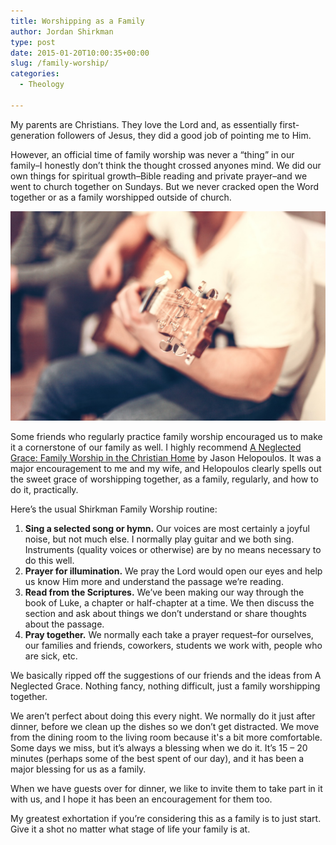 ```yaml
---
title: Worshipping as a Family
author: Jordan Shirkman
type: post
date: 2015-01-20T10:00:35+00:00
slug: /family-worship/
categories:
  - Theology

---
```

My parents are Christians. They love the Lord and, as essentially first-generation followers of Jesus, they did a good job of pointing me to Him.

However, an official time of family worship was never a “thing” in our family–I honestly don’t think the thought crossed anyones mind. We did our own things for spiritual growth–Bible reading and private prayer–and we went to church together on Sundays. But we never cracked open the Word together or as a family worshipped outside of church.

![Image](/static/images/guitar-worship.jpeg) 

Some friends who regularly practice family worship encouraged us to make it a cornerstone of our family as well. I highly recommend [A Neglected Grace: Family Worship in the Christian Home](http://www.amazon.com/gp/product/1781912033/ref=as_li_tl?ie=UTF8&camp=1789&creative=390957&creativeASIN=1781912033&linkCode=as2&tag=thepoiofimp-20&linkId=ONLFM42PT3FF3JKL) by Jason Helopoulos. It was a major encouragement to me and my wife, and Helopoulos clearly spells out the sweet grace of worshipping together, as a family, regularly, and how to do it, practically.

Here’s the usual Shirkman Family Worship routine:

  1. **Sing a selected song or hymn.** Our voices are most certainly a joyful noise, but not much else. I normally play guitar and we both sing. Instruments (quality voices or otherwise) are by no means necessary to do this well.
  2. **Prayer for illumination.** We pray the Lord would open our eyes and help us know Him more and understand the passage we’re reading.
  3. **Read from the Scriptures.** We’ve been making our way through the book of Luke, a chapter or half-chapter at a time. We then discuss the section and ask about things we don’t understand or share thoughts about the passage.
  4. **Pray together.** We normally each take a prayer request–for ourselves, our families and friends, coworkers, students we work with, people who are sick, etc.

We basically ripped off the suggestions of our friends and the ideas from A Neglected Grace. Nothing fancy, nothing difficult, just a family worshipping together.

We aren’t perfect about doing this every night. We normally do it just after dinner, before we clean up the dishes so we don’t get distracted. We move from the dining room to the living room because it's a bit more comfortable. Some days we miss, but it’s always a blessing when we do it. It’s 15 &#8211; 20 minutes (perhaps some of the best spent of our day), and it has been a major blessing for us as a family.

When we have guests over for dinner, we like to invite them to take part in it with us, and I hope it has been an encouragement for them too.

My greatest exhortation if you’re considering this as a family is to just start. Give it a shot no matter what stage of life your family is at.
